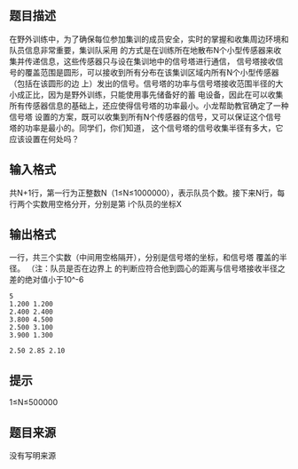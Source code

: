 


## 题目描述
在野外训练中，为了确保每位参加集训的成员安全，实时的掌握和收集周边环境和队员信息非常重要，集训队采用
的方式是在训练所在地散布N个小型传感器来收集并传递信息，这些传感器只与设在集训地中的信号塔进行通信，
信号塔接收信号的覆盖范围是圆形，可以接收到所有分布在该集训区域内所有N个小型传感器（包括在该圆形的边
上）发出的信号。信号塔的功率与信号塔接收范围半径的大小成正比，因为是野外训练，只能使用事先储备好的蓄
电设备，因此在可以收集所有传感器信息的基础上，还应使得信号塔的功率最小。小龙帮助教官确定了一种信号塔
设置的方案，既可以收集到所有N个传感器的信号，又可以保证这个信号塔的功率是最小的。同学们，你们知道，
这个信号塔的信号收集半径有多大，它应该设置在何处吗？
## 输入格式
共N+1行，第一行为正整数N（1≤N≤1000000），表示队员个数。接下来N行，每行两个实数用空格分开，分别是第
i个队员的坐标X
## 输出格式
一行，共三个实数（中间用空格隔开），分别是信号塔的坐标，和信号塔 覆盖的半径。 （注：队员是否在边界上
的判断应符合他到圆心的距离与信号塔接收半径之差的绝对值小于10^-6

```input1
5 
1.200 1.200 
2.400 2.400 
3.800 4.500 
2.500 3.100 
3.900 1.300 

```
```output1
2.50 2.85 2.10 
```

## 提示
1≤N≤500000 
## 题目来源
没有写明来源


